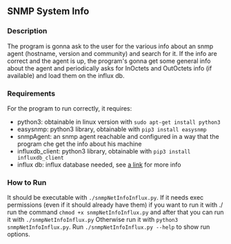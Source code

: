## SNMP System Info

### Description
The program is gonna ask to the user for the various info about an snmp agent (hostname, version and community) and search for it. If the info are correct and the agent is up, the program's gonna get some general info about the agent and periodically asks for InOctets and OutOctets info (if available) and load them on the influx db.

### Requirements
For the program to run correctly, it requires:
- python3: obtainable in linux version with `sudo apt-get install python3`
- easysnmp: python3 library, obtainable with `pip3 install easysnmp`
- snmpAgent: an snmp agent reachable and configured in a way that the program che get the info about his machine
- influxdb_client: python3 library, obtainable with `pip3 install influxdb_client`
- influx db: influx database needed, see [a link](https://www.influxdata.com/) for more info

### How to Run
It should be executable with `./snmpNetInfoInflux.py`.
If it needs exec permissions (even if it should already have them) if you want to run it with ./ run the command `chmod +x snmpNetInfoInflux.py` and after that you can run it with `./snmpNetInfoInflux.py`
Otherwise run it with `python3 snmpNetInfoInflux.py`.
Run `./snmpNetInfoInflux.py --help` to show run options.
